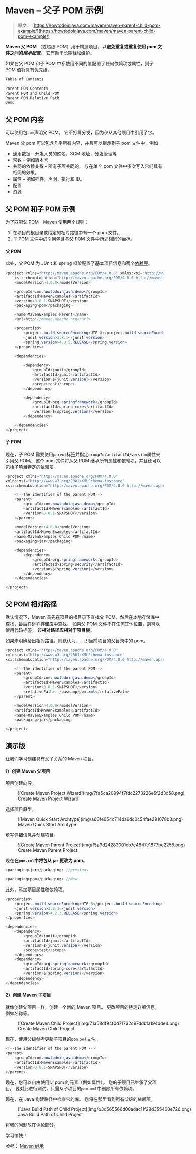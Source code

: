 # Maven – 父子 POM 示例

> 原文： [https://howtodoinjava.com/maven/maven-parent-child-pom-example/](https://howtodoinjava.com/maven/maven-parent-child-pom-example/)

**Maven 父 POM** （或超级 POM）用于构造项目，以**避免重复或重复使用 pom 文件之间的*继承配置***。 它有助于长期轻松维护。

如果在父 POM 和子 POM 中都使用不同的值配置了任何依赖项或属性，则子 POM 值将具有优先级。

```java
Table of Contents

Parent POM Contents
Parent POM and Child POM
Parent POM Relative Path
Demo
```

## 父 POM 内容

可以使用包`pom`声明父 POM。 它不打算分发，因为仅从其他项目中引用了它。

Maven 父 pom 可以包含几乎所有内容，并且可以继承到子 pom 文件中，例如

*   通用数据 – 开发人员的姓名，SCM 地址，分发管理等
*   常数 – 例如版本号
*   共同的依赖关系 – 所有子项共同的。 与在单个 pom 文件中多次写入它们具有相同的效果。
*   属性 – 例如插件，声明，执行和 ID。
*   配置
*   资源

## 父 POM 和子 POM 示例

为了匹配父 POM，Maven 使用两个规则：

1.  在项目的根目录或给定的相对路径中有一个 pom 文件。
2.  子 POM 文件中的引用包含与父 POM 文件中所述相同的坐标。

#### 父 POM

此处，父 POM 为 JUnit 和 spring 框架配置了基本项目信息和两个[依赖项](//howtodoinjava.com/maven/maven-dependency-management/)。

```java
<project xmlns="http://maven.apache.org/POM/4.0.0" xmlns:xsi="http://www.w3.org/2001/XMLSchema-instance"
	xsi:schemaLocation="http://maven.apache.org/POM/4.0.0 http://maven.apache.org/xsd/maven-4.0.0.xsd;
	<modelVersion>4.0.0</modelVersion>

	<groupId>com.howtodoinjava.demo</groupId>
	<artifactId>MavenExamples</artifactId>
	<version>0.0.1-SNAPSHOT</version>
	<packaging>pom</packaging>

	<name>MavenExamples Parent</name>
	<url>http://maven.apache.org</url>

	<properties>
		<project.build.sourceEncoding>UTF-8</project.build.sourceEncoding>
		<junit.version>3.8.1</junit.version>
		<spring.version>4.3.5.RELEASE</spring.version>
	</properties>

	<dependencies>

		<dependency>
			<groupId>junit</groupId>
			<artifactId>junit</artifactId>
			<version>${junit.version}</version>
			<scope>test</scope>
		</dependency>

		<dependency>
			<groupId>org.springframework</groupId>
			<artifactId>spring-core</artifactId>
			<version>${spring.version}</version>
		</dependency>

	</dependencies>
</project>

```

#### 子 POM

现在，子 POM 需要使用`parent`标签并指定`groupId/artifactId/version`属性来引用父 POM。 这个 pom 文件将从父 POM 继承所有属性和依赖项，并且还可以包括子项目特定的依赖项。

```java
<project xmlns="http://maven.apache.org/POM/4.0.0"
xmlns:xsi="http://www.w3.org/2001/XMLSchema-instance"
xsi:schemaLocation="http://maven.apache.org/POM/4.0.0 http://maven.apache.org/maven-v4_0_0.xsd">

	<!--The identifier of the parent POM-->
	<parent>
		<groupId>com.howtodoinjava.demo</groupId>
		<artifactId>MavenExamples</artifactId>
		<version>0.0.1-SNAPSHOT</version>
	</parent>

	<modelVersion>4.0.0</modelVersion>
	<artifactId>MavenExamples</artifactId>
	<name>MavenExamples Child POM</name>
	<packaging>jar</packaging>

	<dependencies>		
		<dependency>
			<groupId>org.springframework</groupId>
			<artifactId>spring-security</artifactId>
			<version>${spring.version}</version>
		</dependency>
	</dependencies>

</project>

```

## 父 POM 相对路径

默认情况下，Maven 首先在项目的根目录下查找父 POM，然后在本地存储库中查找，最后在远程存储库中查找。 如果父 POM 文件不在任何其他位置，则可以使用代码标签。 该**相对路径应相对于项目根**。

如果未明确给出相对路径，则默认为`..`，即当前项目的父目录中的 pom。

```java
<project xmlns="http://maven.apache.org/POM/4.0.0"
xmlns:xsi="http://www.w3.org/2001/XMLSchema-instance"
xsi:schemaLocation="http://maven.apache.org/POM/4.0.0 http://maven.apache.org/maven-v4_0_0.xsd">

	<!--The identifier of the parent POM-->
	<parent>
		<groupId>com.howtodoinjava.demo</groupId>
		<artifactId>MavenExamples</artifactId>
		<version>0.0.1-SNAPSHOT</version>
		<relativePath>../baseapp/pom.xml</relativePath>
	</parent>

	<modelVersion>4.0.0</modelVersion>
	<artifactId>MavenExamples</artifactId>
	<name>MavenExamples Child POM</name>
	<packaging>jar</packaging>

</project>

```

## 演示版

让我们学习创建具有父子关系的 Maven 项目。

#### 1）创建 Maven 父项目

项目创建向导。

<figure aria-describedby="caption-attachment-8324" class="wp-caption aligncenter" id="attachment_8324" style="width: 598px">![Create Maven Project Wizard](img/7fa5ca20994f7fdc2273226e5f2d3d58.png)

<figcaption class="wp-caption-text" id="caption-attachment-8324">Create Maven Project Wizard</figcaption>

</figure>

选择项目原型。

<figure aria-describedby="caption-attachment-8325" class="wp-caption aligncenter" id="attachment_8325" style="width: 694px">![Maven Quick Start Archtype](img/a63fe054c714da6dc0c54fae291078b3.png)

<figcaption class="wp-caption-text" id="caption-attachment-8325">Maven Quick Start Archtype</figcaption>

</figure>

填写详细信息并创建项目。

<figure aria-describedby="caption-attachment-8326" class="wp-caption aligncenter" id="attachment_8326" style="width: 694px">![Create Maven Parent Project](img/f5a9d24283001eb7e4847e1877be2258.png)

<figcaption class="wp-caption-text" id="caption-attachment-8326">Create Maven Parent Project</figcaption>

</figure>

现在**在`pom.xml`中将包从 jar 更改为 pom**。

```java
<packaging>jar</packaging> //previous

<packaging>pom</packaging> //New

```

此外，添加项目属性和依赖项。

```java
<properties>
	<project.build.sourceEncoding>UTF-8</project.build.sourceEncoding>
	<junit.version>3.8.1</junit.version>
	<spring.version>4.2.3.RELEASE</spring.version>
</properties>

<dependencies>
	<dependency>
		<groupId>junit</groupId>
		<artifactId>junit</artifactId>
		<version>${junit.version}</version>
		<scope>test</scope>
	</dependency>
	<dependency>
		<groupId>org.springframework</groupId>
		<artifactId>spring-core</artifactId>
		<version>${spring.version}</version>
	</dependency>
</dependencies>

```

#### 2）创建 Maven 子项目

就像创建父项目一样，创建一个新的 Maven 项目。 更改项目的特定详细信息，例如名称等。

<figure aria-describedby="caption-attachment-8327" class="wp-caption aligncenter" id="attachment_8327" style="width: 698px">![Create Maven Child Project](img/71a58df94f0d71732c97ddbfa194dde4.png)

<figcaption class="wp-caption-text" id="caption-attachment-8327">Create Maven Child Project</figcaption>

</figure>

现在，使用父级参考更新子项目的`pom.xml`文件。

```java
<!--The identifier of the parent POM -->
<parent>
	<groupId>com.howtodoinjava.demo</groupId>
	<artifactId>MavenExamples</artifactId>
	<version>0.0.1-SNAPSHOT</version>
</parent>

```

现在，您可以自由使用父 pom 的元素（例如属性）。 您的子项目已继承了父项目。 要对此进行测试，只需从子项目的`pom.xml`中删除所有依赖项。

现在，在 Java 构建路径中检查它的库。 您将在那里看到所有父级的依赖项。

<figure aria-describedby="caption-attachment-8328" class="wp-caption aligncenter" id="attachment_8328" style="width: 573px">![Java Build Path of Child Project](img/b3d565566d00adac11f28d355460e726.png)

<figcaption class="wp-caption-text" id="caption-attachment-8328">Java Build Path of Child Project</figcaption>

</figure>

将我的问题放在评论部分。

学习愉快！

参考： [Maven 继承](https://maven.apache.org/guides/introduction/introduction-to-the-pom.html#Project_Inheritance)